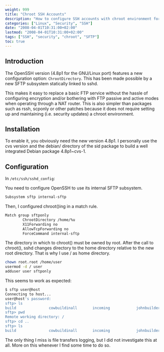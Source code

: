 ```yaml
---
weight: 999
title: "Chroot SSH Accounts"
description: "How to configure SSH accounts with chroot environment for enhanced security" 
categories: ["Linux", "Security", "SSH"]
date: "2008-04-01T10:31:00+02:00"
lastmod: "2008-04-01T10:31:00+02:00"
tags: ["SSH", "security", "chroot", "SFTP"]
toc: true
---
```


## Introduction

The OpenSSH version (4.8p1 for the GNU/Linux port) features a new configuration option: `ChrootDirectory`.
This has been made possible by a new SFTP subsystem statically linked to sshd.

This makes it easy to replace a basic FTP service without the hassle of configuring encryption and/or bothering with FTP passive and active modes when operating through a NAT router. This is also simpler than packages such as rssh, scponly or other patches because it does not require setting up and maintaining (i.e. security updates) a chroot environment.

## Installation

To enable it, you obviously need the new version 4.8p1. I personally use the cvs version and the debian/ directory of the sid package to build a well integrated Debian package 4.8p1~cvs-1.

## Configuration

In `/etc/ssh/sshd_config`:

You need to configure OpenSSH to use its internal SFTP subsystem.

```bash
Subsystem sftp internal-sftp
```

Then, I configured chroot()ing in a match rule.

```bash
Match group sftponly
        ChrootDirectory /home/%u
        X11Forwarding no
        AllowTcpForwarding no
        ForceCommand internal-sftp
```

The directory in which to chroot() must be owned by root. After the call to chroot(), sshd changes directory to the home directory relative to the new root directory. That is why I use / as home directory.

```bash
chown root.root /home/user
usermod -d / user
adduser user sftponly
```

This seems to work as expected:

```bash
$ sftp user@host
Connecting to host...
user@host's password:
sftp> ls
build               cowbuildinall       incoming            johnbuilderclean
sftp> pwd
Remote working directory: /
sftp> cd ..
sftp> ls
build               cowbuildinall       incoming            johnbuilderclean
```

The only thing I miss is file transfers logging, but I did not investigate this at all. More on this whenever I find some time to do so.

